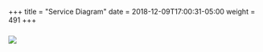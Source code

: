 +++
title = "Service Diagram"
date = 2018-12-09T17:00:31-05:00
weight = 491
+++

### ![](/docker-k8s-presentation/images/kubernetes/application-service.png) 
